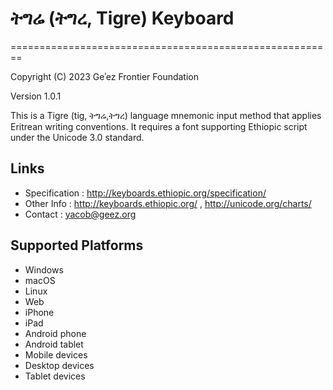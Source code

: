 # ትግሬ (ትግረ, Tigre) Keyboard
========================================================

Copyright (C) 2023 Geʾez Frontier Foundation

Version 1.0.1

This is a Tigre (tig, ትግሬ,ትግረ) language mnemonic input method that applies Eritrean writing conventions.
It requires a font supporting Ethiopic script under the Unicode 3.0 standard. 

Links
-----

 * Specification :  http://keyboards.ethiopic.org/specification/
 * Other Info    :  http://keyboards.ethiopic.org/ , http://unicode.org/charts/
 * Contact       :  yacob@geez.org

Supported Platforms
-------------------

 * Windows
 * macOS
 * Linux
 * Web
 * iPhone
 * iPad
 * Android phone
 * Android tablet
 * Mobile devices
 * Desktop devices
 * Tablet devices
